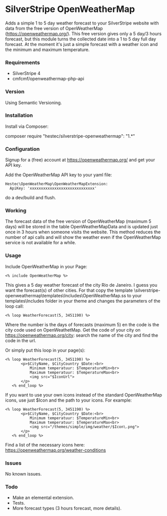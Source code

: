 # SilverStripe OpenWeatherMap #

Adds a simple 1 to 5 day weather forecast to your SilverStripe website with data from the free version of OpenWeatherMap (https://openweathermap.org/).
This free version gives only a 5 day/3 hours forecast, but this module turns the collected date into a 1 to 5 day full day forecast. At the moment it's just a simple forecast with a weather icon and the minimum and maximum temperature.

### Requirements ###

* SilverStripe 4<br>
* cmfcmf/openweathermap-php-api

### Version ###

Using Semantic Versioning.

### Installation ###

Install via Composer:

composer require "hestec/silverstripe-openweathermap": "1.*"

### Configuration ###

Signup for a (free) account at https://openweathermap.org/ and get your API key.

Add the OpenWeatherMap API key to your yaml file:
```
Hestec\OpenWeatherMap\OpenWeatherMapExtension:
  ApiKey: 'xxxxxxxxxxxxxxxxxxxxxxxxxxxxx'
  ```

do a dev/build and flush.

### Working ###

The forecast data of the free version of OpenWeatherMap (maximum 5 days) will be stored in the table OpenWeatherMapData and is updated just once in 3 hours when someone visits the website. This method reduces the number of api calls and will show the weather even if the OpenWeatherMap service is not available for a while.

### Usage ###

Include OpenWeatherMap in your Page:
```
<% include OpenWeatherMap %>
  ```
This gives a 5 day weather forecast of the city Rio de Janeiro. I guess you want the forecast(s) of other cities. For that copy the template \silverstripe-openweathermap\templates\Includes\OpenWeatherMap.ss to your templates\Includes folder in your theme and changes the parameters of the loop call:
```
<% loop WeatherForecast(5, 3451190) %>
  ```
  Where the number is the days of forecasts (maximum 5) en the code is the city code used on OpenWeathetMap. Get the code of your city on https://openweathermap.org/city: search the name of the city and find the code in the url.
 
Or simply put this loop in your page(s):
```
<% loop WeatherForecast(5, 3451190) %>
       <p>$CityName, $CityCountry $Date:<br>
           Minimum temperatuur: $TemperatureMin<br>
           Maximum temperatuur: $TemperatureMax<br>
           <img src="$IconUrl">
       </p>
   <% end_loop %>
   ```

If you want to use your own icons instead of the standard OpenWeatherMap icons, use just $Icon and the path to your icons. For example:
```
<% loop WeatherForecast(5, 3451190) %>
       <p>$CityName, $CityCountry $Date:<br>
           Minimum temperatuur: $TemperatureMin<br>
           Maximum temperatuur: $TemperatureMax<br>
           <img src="/themes/simple/img/weather/$Icon\.png">
       </p>
   <% end_loop %>
   ```
   Find a list of the necessary icons here: https://openweathermap.org/weather-conditions

### Issues ###

No known issues.

### Todo ###

* Make an elemental extension.
* Tests.
* More forecast types (3 hours forecast, more details).
